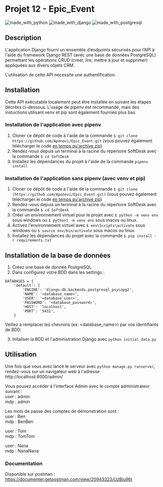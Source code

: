 # Projet 12 - Epic_Event

![made_with_python](https://img.shields.io/badge/Python-3776AB?style=for-the-badge&logo=python&logoColor=white)
![made_with_django](https://img.shields.io/badge/Django-092E20?style=for-the-badge&logo=django&logoColor=white)
![made_with_postgresql](https://img.shields.io/badge/PostgreSQL-316192?style=for-the-badge&logo=postgresql&logoColor=white)


## Description

L'application Django fourni un ensemble d’endpoints sécurisés pour l’API à l'aide du framework Django REST (avec une base de données PostgreSQL) permettant les opérations CRUD (créer, lire, mettre à jour et supprimer) appliquées aux divers objets CRM.

L'utilisation de cette API nécessite une authentification.

## Installation

Cette API exécutable localement peut être installée en suivant les étapes décrites ci-dessous. L'usage de pipenv est recommandé, mais des instuctions utilisant venv et pip sont également fournies plus bas.

### Installation de l'application avec pipenv

1. Cloner ce dépôt de code à l'aide de la commande `$ git clone https://github.com/Aponovi/Epic_Event.git` (vous pouvez également télécharger le code [en temps qu'archive zip](https://github.com/Aponovi/Epic_Event/archive/refs/heads/main.zip))
2. Rendez-vous depuis un terminal à la racine du répertoire SoftDesk avec la commande `$ cd SoftDesk`
3. Installez les dépendances du projet à l'aide de la commande `pipenv install`

### Installation de l'application sans pipenv (avec venv et pip)

1. Cloner ce dépôt de code à l'aide de la commande `$ git clone (https://github.com/Aponovi/Epic_Event.git)` (vous pouvez également télécharger le code [en temps qu'archive zip](https://github.com/Aponovi/Epic_Event/archive/refs/heads/main.zip))
2. Rendez-vous depuis un terminal à la racine du répertoire SoftDesk avec la commande `$ cd SoftDesk`
3. Créer un environnement virtuel pour le projet avec `$ python -m venv env` sous windows ou `$ python3 -m venv env` sous macos ou linux.
4. Activez l'environnement virtuel avec `$ env\Scripts\activate` sous windows ou `$ source env/bin/activate` sous macos ou linux.
5. Installez les dépendances du projet avec la commande `$ pip install -r requirements.txt`


## Installation de la base de données

1. Créez une base de donnée PostgreSQL
2. Dans configurez votre BDD dans les settings :
```
DATABASES = {
    'default': {
        'ENGINE': 'django.db.backends.postgresql_psycopg2',
        'NAME': '<database_name>',
        'USER': '<database_user>',
        'PASSWORD': '<database_password>',
        'HOST': 'localhost',
        'PORT': '5432',
    }
 ```
    
  Veillez à remplacer les chevrons (ex: <database_name>) par vos identifiants de BDD.
 
3. Initaliser la BDD et l'administration Django avec `python initial_data.py`

## Utilisation

Une fois que vous avez lancé le serveur avec  `python manage.py runserver`, rendez-vous sur un navigateur web à l'adresse http://localhost:8000/admin/

Vous pouvez accéder à  l'interface Admin avec le compte administrateur suivant :\
user : admin\
mdp : admin

Les mots de passe des comptes de démonstration sont :\
user : Ben\
mdp : BenBen

user : Tom\
mdp : TomTom

user : Nana\
mdp : NanaNana


### Documentation

Disponible sur postman : https://documenter.getpostman.com/view/20943323/UzBju96t
